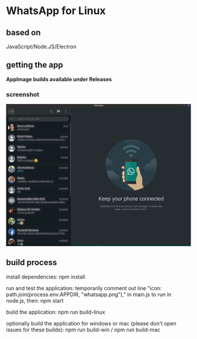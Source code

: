 # WhatsApp for Linux

## based on
JavaScript/Node.JS/Electron

## getting the app
**AppImage builds available under Releases**

### screenshot

![screenshot](https://github.com/louckazdenekjr/whatsapp-for-linux/blob/master/build/screenshot.png)

## build process
install dependencies:
npm install

run and test the application:
temporarily comment out line "icon: path.join(process.env.APPDIR, "whatsapp.png")," in main.js to run in node.js, then: 
npm start

build the application: 
npm run build-linux

optionally build the application for windows or mac (please don't open issues for these builds):
npm run build-win / npm run build-mac
